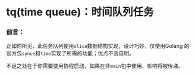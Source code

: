 # tq(time queue)：时间队列任务



### 前言：

​		正如你所见，此任务队列使用`slice`数据结构实现，设计巧妙，仅使用Golang 的官方包`synce`和`time`实现了所需的功能；优点不言自明。

​		不足之处在于你需要使用协程启动，如果在非`main`包中使用、影响将被传递。
